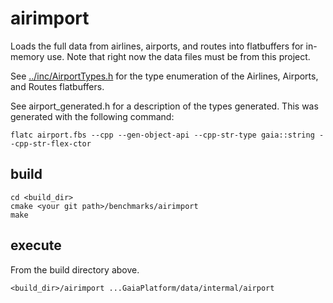 # airimport
Loads the full data from airlines, airports, and routes into flatbuffers for in-memory use.  Note that right now the data files must be from this project.  

See [../inc/AirportTypes.h](AirportTypes.h) for the type enumeration of the Airlines, Airports, and Routes flatbuffers.

See airport_generated.h for a description of the types generated.  This was generated with the following command:
```
flatc airport.fbs --cpp --gen-object-api --cpp-str-type gaia::string --cpp-str-flex-ctor
```
## build
```
cd <build_dir>
cmake <your git path>/benchmarks/airimport
make
```
## execute
From the build directory above.
```
<build_dir>/airimport ...GaiaPlatform/data/intermal/airport
```
